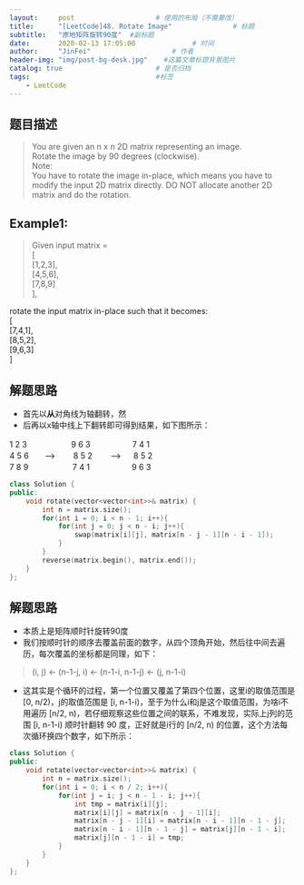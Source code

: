 ```yaml
---
layout:     post                    # 使用的布局（不需要改） 
title:      "[LeetCode]48. Rotate Image"               # 标题  
subtitle:   "原地矩阵旋转90度"  #副标题 
date:       2020-02-13 17:05:00              # 时间 
author:     "JinFei"                    # 作者 
header-img: "img/post-bg-desk.jpg"    #这篇文章标题背景图片 
catalog: true                       # 是否归档 
tags:                               #标签     
    - LeetCode 
---
```


## 题目描述
> You are given an n x n 2D matrix representing an image. <br>
Rotate the image by 90 degrees (clockwise). <br>
Note: <br>
You have to rotate the image in-place, which means you have to modify the input 2D matrix directly. DO NOT allocate another 2D matrix and do the rotation.<br>

## Example1:
 
> Given input matrix =  <br>
[ <br>
  [1,2,3], <br>
  [4,5,6], <br>
  [7,8,9] <br>
], <br>

rotate the input matrix in-place such that it becomes: <br>
[ <br>
  [7,4,1], <br>
  [8,5,2], <br>
  [9,6,3] <br>
]

## 解题思路
- 首先以**从**对角线为轴翻转，然
- 后再以x轴中线上下翻转即可得到结果，如下图所示：
>
1  2  3　　　 　　 9  6  3　　　　　     7  4  1
<br>
4  5  6　　-->　　 8  5  2　　 -->   　 8  5  2　　
<br>
7  8  9 　　　 　　7  4  1　　　　　     9  6  3

```C++
class Solution {
public:
    void rotate(vector<vector<int>>& matrix) {
        int n = matrix.size();
        for(int i = 0; i < n - 1; i++){
            for(int j = 0; j < n - i; j++){
                swap(matrix[i][j], matrix[n - j - 1][n - i - 1]);
            }
        }
        reverse(matrix.begin(), matrix.end());
    }
};
```

## 解题思路
- 本质上是矩阵顺时针旋转90度
- 我们按顺时针的顺序去覆盖前面的数字，从四个顶角开始，然后往中间去遍历，每次覆盖的坐标都是同理，如下：
> (i, j)  <-  (n-1-j, i)  <-  (n-1-i, n-1-j)  <-  (j, n-1-i)
- 这其实是个循环的过程，第一个位置又覆盖了第四个位置，这里i的取值范围是 [0, n/2)，j的取值范围是 [i, n-1-i)，至于为什么i和j是这个取值范围，为啥i不用遍历 [n/2, n)，若仔细观察这些位置之间的联系，不难发现，实际上j列的范围 [i, n-1-i) 顺时针翻转 90 度，正好就是i行的 [n/2, n) 的位置，这个方法每次循环换四个数字，如下所示：
  
  
```C++
class Solution {
public:
    void rotate(vector<vector<int>>& matrix) {
        int n = matrix.size();
        for(int i = 0; i < n / 2; i++){
            for(int j = i; j < n - 1 - i; j++){
                int tmp = matrix[i][j];
                matrix[i][j] = matrix[n - j - 1][i];
                matrix[n - j - 1][i] = matrix[n - i - 1][n - 1 - j];
                matrix[n - i - 1][n - 1 - j] = matrix[j][n - 1 - i];
                matrix[j][n - 1 - i] = tmp;
            }
        }
    }
};
```
 